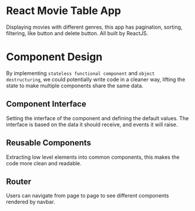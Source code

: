 # React Movie Table App

Displaying movies with different genres, this app has pagination, sorting, filtering, like button and delete button. All built by ReactJS.

# Component Design

By implementing `stateless functional component` and `object destructuring`, we could potentially write code in a cleaner way, lifting the state to make multiple components share the same data.

## Component Interface

Setting the interface of the component and defining the default values. The interface is based on the data it should receive, and events it will raise.

## Reusable Components

Extracting low level elements into common components, this makes the code more clean and readable.

## Router

Users can navigate from page to page to see different components rendered by navbar.
